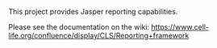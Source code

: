 This project provides Jasper reporting capabilities. 

Please see the documentation on the wiki: https://www.cell-life.org/confluence/display/CLS/Reporting+framework
